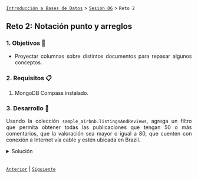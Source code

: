 [`Introducción a Bases de Datos`](../../README.md) > [`Sesión 06`](../Readme.md) > `Reto 2`
	
## Reto 2: Notación punto y arreglos

<div style="text-align: justify;">

### 1. Objetivos :dart: 

- Proyectar columnas sobre distintos documentos para repasar algunos conceptos.

### 2. Requisitos :clipboard:

1. MongoDB Compass instalado.

### 3. Desarrollo :rocket:

Usando la colección `sample_airbnb.listingsAndReviews`, agrega un filtro que permita obtener todas las publicaciones que tengan 50 o más comentarios, que la valoración sea mayor o igual a 80, que cuenten con conexión a Internet vía cable y estén ubicada en Brazil.

<details><summary>Solución</summary>
<p>

```json
{number_of_reviews: {$gte: 50}, "review_scores.review_scores_rating": {$gte: 80}, amenities: {$in: [/Ethernet/]}, "address.country_code": "BR" }
```

   ![imagen](imagenes/s5r21.png)

</p>
</details> 

<br/>

[`Anterior`](../Ejemplo-02/Readme.md) | [`Siguiente`](../Readme.md)

</div>
